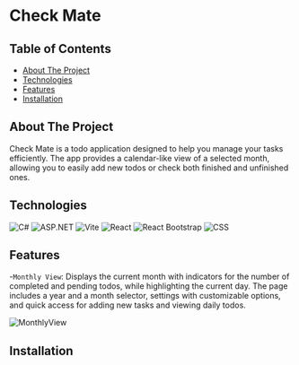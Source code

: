 # Check Mate

## Table of Contents

- [About The Project](#about-the-project)
- [Technologies](#technologies)
- [Features](#features)
- [Installation](#installation)

## About The Project
Check Mate is a todo application designed to help you manage your tasks efficiently.
The app provides a calendar-like view of a selected month, allowing you to easily add new todos or check both finished and unfinished ones.

## Technologies
![C#](https://img.shields.io/badge/C%23-239120?style=for-the-badge&logo=c-sharp&logoColor=white)
![ASP.NET](https://img.shields.io/badge/ASP.NET-5C2D91?style=for-the-badge&logo=.net&logoColor=white)
![Vite](https://img.shields.io/badge/Vite-646CFF?style=for-the-badge&logo=vite&logoColor=white)
![React](https://img.shields.io/badge/React-20232A?style=for-the-badge&logo=react&logoColor=61DAFB)
![React Bootstrap](https://img.shields.io/badge/React%20Bootstrap-563D7C?style=for-the-badge&logo=bootstrap&logoColor=white)
![CSS](https://img.shields.io/badge/CSS-1572B6?style=for-the-badge&logo=css3&logoColor=white)

## Features
-`Monthly View`: Displays the current month with indicators for the number of completed and pending todos, while highlighting the current day. The page includes a year and a month selector, settings with customizable options, and quick access for adding new tasks and viewing daily todos.

<img src="application_images/monthly_view.jpg" alt="MonthlyView">

## Installation

